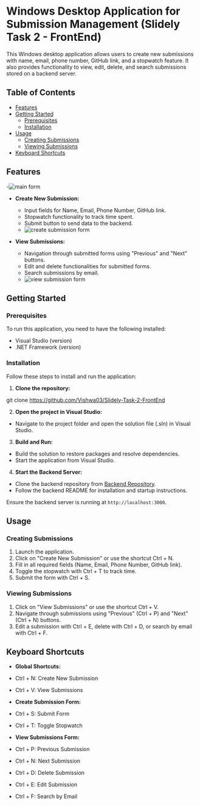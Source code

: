 # Windows Desktop Application for Submission Management (Slidely Task 2 - FrontEnd)

This Windows desktop application allows users to create new submissions with name, email, phone number, GitHub link, and a stopwatch feature. It also provides functionality to view, edit, delete, and search submissions stored on a backend server.

## Table of Contents

- [Features](#features)
- [Getting Started](#getting-started)
  - [Prerequisites](#prerequisites)
  - [Installation](#installation)
- [Usage](#usage)
  - [Creating Submissions](#creating-submissions)
  - [Viewing Submissions](#viewing-submissions)
- [Keyboard Shortcuts](#keyboard-shortcuts)

## Features
-![main form](https://github.com/Vishwa-03/Slidely-Task-2-FrontEnd/assets/103726736/95c07bf7-2479-41b3-9777-447d39e4ef4b)

- **Create New Submission:**
  - Input fields for Name, Email, Phone Number, GitHub link.
  - Stopwatch functionality to track time spent.
  - Submit button to send data to the backend.
  - ![create submission form](https://github.com/Vishwa-03/Slidely-Task-2-FrontEnd/assets/103726736/96e2a214-da04-46e3-bdba-71f7112152f4)


- **View Submissions:**
  - Navigation through submitted forms using "Previous" and "Next" buttons.
  - Edit and delete functionalities for submitted forms.
  - Search submissions by email.
  - ![view submission form](https://github.com/Vishwa-03/Slidely-Task-2-FrontEnd/assets/103726736/fece4f33-8c38-4bb6-b45d-fe7f25086cf4)

    

## Getting Started

### Prerequisites

To run this application, you need to have the following installed:

- Visual Studio (version)
- .NET Framework (version)

### Installation

Follow these steps to install and run the application:

1. **Clone the repository:**

git clone https://github.com/Vishwa03/Slidely-Task-2-FrontEnd

2. **Open the project in Visual Studio:**

- Navigate to the project folder and open the solution file (.sln) in Visual Studio.

3. **Build and Run:**

- Build the solution to restore packages and resolve dependencies.
- Start the application from Visual Studio.

4. **Start the Backend Server:**

- Clone the backend repository from [Backend Repository](https://github.com/Vishwa-03/Slidely-task-2-backend).
- Follow the backend README for installation and startup instructions.

Ensure the backend server is running at `http://localhost:3000`.

## Usage

### Creating Submissions

1. Launch the application.
2. Click on "Create New Submission" or use the shortcut Ctrl + N.
3. Fill in all required fields (Name, Email, Phone Number, GitHub link).
4. Toggle the stopwatch with Ctrl + T to track time.
5. Submit the form with Ctrl + S.

### Viewing Submissions

1. Click on "View Submissions" or use the shortcut Ctrl + V.
2. Navigate through submissions using "Previous" (Ctrl + P) and "Next" (Ctrl + N) buttons.
3. Edit a submission with Ctrl + E, delete with Ctrl + D, or search by email with Ctrl + F.

## Keyboard Shortcuts

- **Global Shortcuts:**
- Ctrl + N: Create New Submission
- Ctrl + V: View Submissions

- **Create Submission Form:**
- Ctrl + S: Submit Form
- Ctrl + T: Toggle Stopwatch

- **View Submissions Form:**
- Ctrl + P: Previous Submission
- Ctrl + N: Next Submission
- Ctrl + D: Delete Submission
- Ctrl + E: Edit Submission
- Ctrl + F: Search by Email

